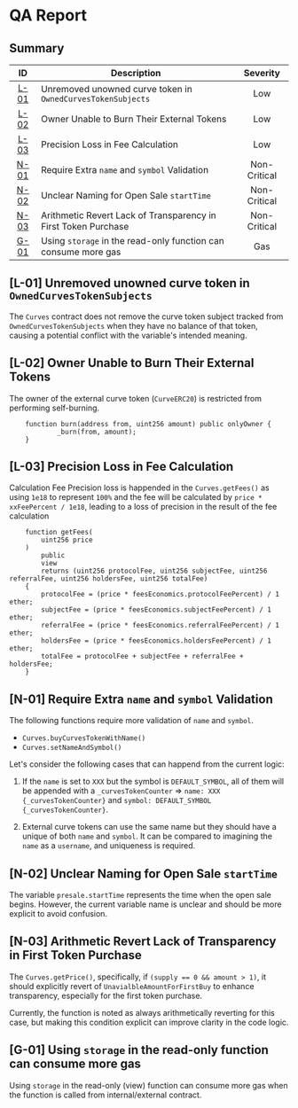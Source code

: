 # QA Report

## Summary

| ID | Description | Severity |
| :-: | - | :-: |
| [L-01](#l-01) | Unremoved unowned curve token in `OwnedCurvesTokenSubjects` | Low |
| [L-02](#l-02) | Owner Unable to Burn Their External Tokens | Low |
| [L-03](#l-03) | Precision Loss in Fee Calculation | Low |
| [N-01](#n-01) | Require Extra `name` and `symbol` Validation | Non-Critical |
| [N-02](#n-02) | Unclear Naming for Open Sale `startTime` | Non-Critical |
| [N-03](#n-03) | Arithmetic Revert Lack of Transparency in First Token Purchase | Non-Critical |
| [G-01](#g-01) | Using `storage` in the read-only function can consume more gas | Gas |


## [L-01]<a name="l-01"></a> Unremoved unowned curve token in `OwnedCurvesTokenSubjects`

The `Curves` contract does not remove the curve token subject tracked from `OwnedCurvesTokenSubjects` when they have no balance of that token, causing a potential conflict with the variable's intended meaning.


## [L-02]<a name="l-02"></a> Owner Unable to Burn Their External Tokens

The owner of the external curve token (`CurveERC20`) is restricted from performing self-burning.

```solidity
    function burn(address from, uint256 amount) public onlyOwner {
            _burn(from, amount);
    }
```


## [L-03]<a name="l-03"></a> Precision Loss in Fee Calculation

Calculation Fee Precision loss is happended in the `Curves.getFees()` as using `1e18` to represent `100%` and the fee will be calculated by `price * xxFeePercent / 1e18`, leading to a loss of precision in the result of the fee calculation

```solidity
    function getFees(
        uint256 price
    )
        public
        view
        returns (uint256 protocolFee, uint256 subjectFee, uint256 referralFee, uint256 holdersFee, uint256 totalFee)
    {
        protocolFee = (price * feesEconomics.protocolFeePercent) / 1 ether;
        subjectFee = (price * feesEconomics.subjectFeePercent) / 1 ether;
        referralFee = (price * feesEconomics.referralFeePercent) / 1 ether;
        holdersFee = (price * feesEconomics.holdersFeePercent) / 1 ether;
        totalFee = protocolFee + subjectFee + referralFee + holdersFee;
    }
```


## [N-01]<a name="n-01"></a> Require Extra `name` and `symbol` Validation

The following functions require more validation of `name` and `symbol`.

* `Curves.buyCurvesTokenWithName()`
* `Curves.setNameAndSymbol()`

Let's consider the following cases that can happend from the current logic:

1. If the `name` is set to `XXX` but the symbol is `DEFAULT_SYMBOL`, all of them will be appended with a `_curvesTokenCounter` => `name: XXX {_curvesTokenCounter}` and `symbol: DEFAULT_SYMBOL {_curvesTokenCounter}`.

2. External curve tokens can use the same name but they should have a unique of both `name` and `symbol`. It can be compared to imagining the `name` as a `username`, and uniqueness is required.


## [N-02]<a name="n-02"></a> Unclear Naming for Open Sale `startTime`

The variable `presale.startTime` represents the time when the open sale begins. However, the current variable name is unclear and should be more explicit to avoid confusion.


## [N-03]<a name="n-03"></a> Arithmetic Revert Lack of Transparency in First Token Purchase

The `Curves.getPrice()`, specifically, if `(supply == 0 && amount > 1)`, it should explicitly revert of `UnavialbleAmountForFirstBuy` to enhance transparency, especially for the first token purchase. 

Currently, the function is noted as always arithmetically reverting for this case, but making this condition explicit can improve clarity in the code logic.


## [G-01]<a name="g-01"></a> Using `storage` in the read-only function can consume more gas

Using `storage` in the read-only (view) function can consume more gas when the function is called from internal/external contract.

